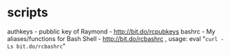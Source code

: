 # scripts
authkeys - pubblic key of Raymond - http://bit.do/rcpubkeys
bashrc - My aliases/functions for Bash Shell - http://bit.do/rcbashrc  , usage: eval "`curl -Ls bit.do/rcbashrc`"
